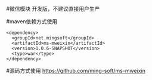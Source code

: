 #微信模块
开发版，不建议直接用户生产

#maven依赖方式使用
```
<dependency>
  <groupId>net.mingsoft</groupId>
  <artifactId>ms-mweixin</artifactId>
  <version>1.0.6-SNAPSHOT</version>
  <type>war</type>
</dependency>

```
#源码方式使用
https://github.com/ming-soft/ms-mweixin